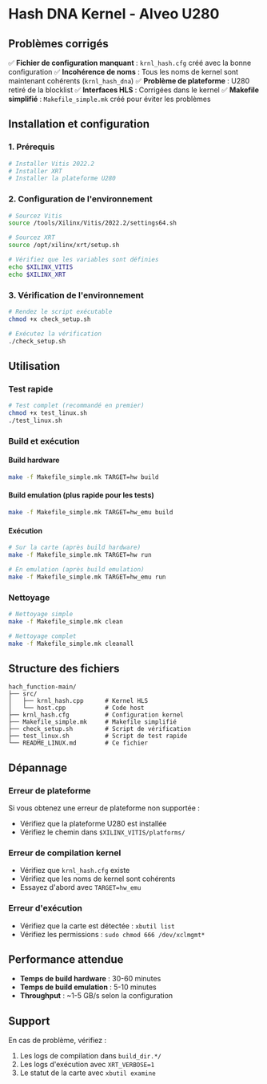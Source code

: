 # Hash DNA Kernel - Alveo U280

## Problèmes corrigés

✅ **Fichier de configuration manquant** : `krnl_hash.cfg` créé avec la bonne configuration
✅ **Incohérence de noms** : Tous les noms de kernel sont maintenant cohérents (`krnl_hash_dna`)
✅ **Problème de plateforme** : U280 retiré de la blocklist
✅ **Interfaces HLS** : Corrigées dans le kernel
✅ **Makefile simplifié** : `Makefile_simple.mk` créé pour éviter les problèmes

## Installation et configuration

### 1. Prérequis
```bash
# Installer Vitis 2022.2
# Installer XRT
# Installer la plateforme U280
```

### 2. Configuration de l'environnement
```bash
# Sourcez Vitis
source /tools/Xilinx/Vitis/2022.2/settings64.sh

# Sourcez XRT
source /opt/xilinx/xrt/setup.sh

# Vérifiez que les variables sont définies
echo $XILINX_VITIS
echo $XILINX_XRT
```

### 3. Vérification de l'environnement
```bash
# Rendez le script exécutable
chmod +x check_setup.sh

# Exécutez la vérification
./check_setup.sh
```

## Utilisation

### Test rapide
```bash
# Test complet (recommandé en premier)
chmod +x test_linux.sh
./test_linux.sh
```

### Build et exécution

#### Build hardware
```bash
make -f Makefile_simple.mk TARGET=hw build
```

#### Build emulation (plus rapide pour les tests)
```bash
make -f Makefile_simple.mk TARGET=hw_emu build
```

#### Exécution
```bash
# Sur la carte (après build hardware)
make -f Makefile_simple.mk TARGET=hw run

# En emulation (après build emulation)
make -f Makefile_simple.mk TARGET=hw_emu run
```

### Nettoyage
```bash
# Nettoyage simple
make -f Makefile_simple.mk clean

# Nettoyage complet
make -f Makefile_simple.mk cleanall
```

## Structure des fichiers

```
hach_function-main/
├── src/
│   ├── krnl_hash.cpp      # Kernel HLS
│   └── host.cpp           # Code host
├── krnl_hash.cfg          # Configuration kernel
├── Makefile_simple.mk     # Makefile simplifié
├── check_setup.sh         # Script de vérification
├── test_linux.sh          # Script de test rapide
└── README_LINUX.md        # Ce fichier
```

## Dépannage

### Erreur de plateforme
Si vous obtenez une erreur de plateforme non supportée :
- Vérifiez que la plateforme U280 est installée
- Vérifiez le chemin dans `$XILINX_VITIS/platforms/`

### Erreur de compilation kernel
- Vérifiez que `krnl_hash.cfg` existe
- Vérifiez que les noms de kernel sont cohérents
- Essayez d'abord avec `TARGET=hw_emu`

### Erreur d'exécution
- Vérifiez que la carte est détectée : `xbutil list`
- Vérifiez les permissions : `sudo chmod 666 /dev/xclmgmt*`

## Performance attendue

- **Temps de build hardware** : 30-60 minutes
- **Temps de build emulation** : 5-10 minutes
- **Throughput** : ~1-5 GB/s selon la configuration

## Support

En cas de problème, vérifiez :
1. Les logs de compilation dans `build_dir.*/`
2. Les logs d'exécution avec `XRT_VERBOSE=1`
3. Le statut de la carte avec `xbutil examine` 